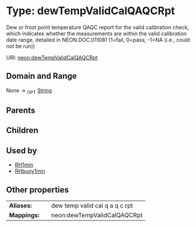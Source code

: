 
# Type: dewTempValidCalQAQCRpt


Dew or frost point temperature QAQC report for the valid calibration check, which indicates whether the measurements are within the valid calibration date range, detailed in NEON.DOC.011081 (1=fail, 0=pass, -1=NA (i.e., could not be run))

URI: [neon:dewTempValidCalQAQCRpt](https://data.neonscience.org/dewTempValidCalQAQCRpt)


## Domain and Range

None ->  <sub>OPT</sub> [String](types/String.md)

## Parents


## Children


## Used by

 * [RH1min](RH1min.md)
 * [RHbuoy1min](RHbuoy1min.md)

## Other properties

|  |  |  |
| --- | --- | --- |
| **Aliases:** | | dew temp valid cal q a q c rpt |
| **Mappings:** | | neon:dewTempValidCalQAQCRpt |

